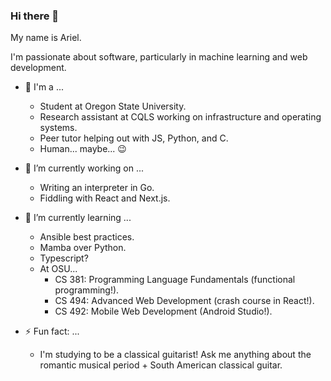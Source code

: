 ### Hi there 👋

My name is Ariel.

I'm passionate about software, particularly in machine learning and web development. 

- 🎈 I'm a ...
  - Student at Oregon State University.
  - Research assistant at CQLS working on infrastructure and operating systems.
  - Peer tutor helping out with JS, Python, and C. 
  - Human... maybe... 😉

- 🔭 I’m currently working on ...
  - Writing an interpreter in Go.
  - Fiddling with React and Next.js.

- 🌱 I’m currently learning ...
  - Ansible best practices.
  - Mamba over Python.
  - Typescript?
  - At OSU... 
    - CS 381: Programming Language Fundamentals (functional programming!).
    - CS 494: Advanced Web Development (crash course in React!).
    - CS 492: Mobile Web Development (Android Studio!).

- ⚡ Fun fact: ...
  - I'm studying to be a classical guitarist! Ask me anything about the romantic musical period + South American classical guitar. 

<!--
**domotheawsome/domotheawsome** is a ✨ _special_ ✨ repository because its `README.md` (this file) appears on your GitHub profile.

Here are some ideas to get you started:

- 🔭 I’m currently working on ...
- 🌱 I’m currently learning ...
- 👯 I’m looking to collaborate on ...
- 🤔 I’m looking for help with ...
- 💬 Ask me about ...
- 📫 How to reach me: ...
- 😄 Pronouns: ...
- ⚡ Fun fact: ...
-->
